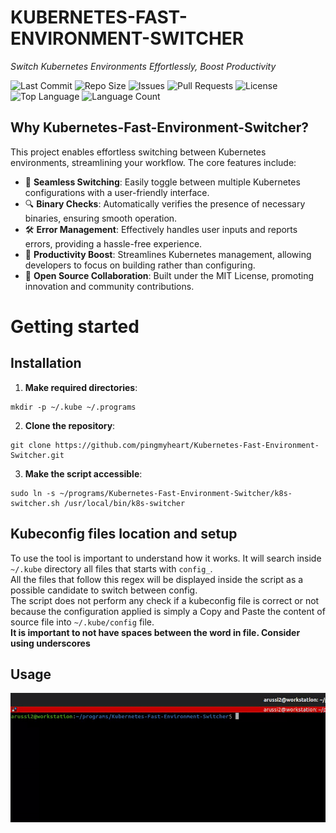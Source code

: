 # KUBERNETES-FAST-ENVIRONMENT-SWITCHER

*Switch Kubernetes Environments Effortlessly, Boost Productivity*

![Last Commit](https://img.shields.io/github/last-commit/pingmyheart/Kubernetes-Fast-Environment-Switcher)
![Repo Size](https://img.shields.io/github/repo-size/pingmyheart/Kubernetes-Fast-Environment-Switcher)
![Issues](https://img.shields.io/github/issues/pingmyheart/Kubernetes-Fast-Environment-Switcher)
![Pull Requests](https://img.shields.io/github/issues-pr/pingmyheart/Kubernetes-Fast-Environment-Switcher)
![License](https://img.shields.io/github/license/pingmyheart/Kubernetes-Fast-Environment-Switcher)
![Top Language](https://img.shields.io/github/languages/top/pingmyheart/Kubernetes-Fast-Environment-Switcher)
![Language Count](https://img.shields.io/github/languages/count/pingmyheart/Kubernetes-Fast-Environment-Switcher)

## Why Kubernetes-Fast-Environment-Switcher?

This project enables effortless switching between Kubernetes environments, streamlining your workflow. The core features
include:

- 🧩 **Seamless Switching**: Easily toggle between multiple Kubernetes configurations with a user-friendly interface.
- 🔍 **Binary Checks**: Automatically verifies the presence of necessary binaries, ensuring smooth operation.
- 🛠️ **Error Management**: Effectively handles user inputs and reports errors, providing a hassle-free experience.
- 🚀 **Productivity Boost**: Streamlines Kubernetes management, allowing developers to focus on building rather than
  configuring.
- 🤝 **Open Source Collaboration**: Built under the MIT License, promoting innovation and community contributions.

# Getting started

## Installation

1. **Make required directories**:

```shell
mkdir -p ~/.kube ~/.programs
```

2. **Clone the repository**:

```shell
git clone https://github.com/pingmyheart/Kubernetes-Fast-Environment-Switcher.git
```

3. **Make the script accessible**:

```shell
sudo ln -s ~/programs/Kubernetes-Fast-Environment-Switcher/k8s-switcher.sh /usr/local/bin/k8s-switcher
```

## Kubeconfig files location and setup

To use the tool is important to understand how it works. It will search inside `~/.kube` directory all files that starts
with `config_`.  
All the files that follow this regex will be displayed inside the script as a possible candidate to switch between
config.  
The script does not perform any check if a kubeconfig file is correct or not because the configuration applied is simply
a
Copy and Paste the content of source file into `~/.kube/config` file.  
**It is important to not have spaces between the word in file. Consider using underscores**

## Usage

![alt text](assets/command-run.gif)